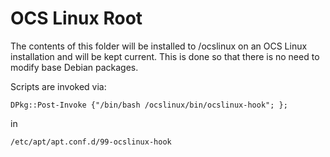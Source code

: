 # OCS Linux Root

The contents of this folder will be installed to /ocslinux on an OCS Linux installation and will be kept current. This is done so that there is no need to modify base Debian packages.

Scripts are invoked via:

`DPkg::Post-Invoke {"/bin/bash /ocslinux/bin/ocslinux-hook"; };`

in

`/etc/apt/apt.conf.d/99-ocslinux-hook`



